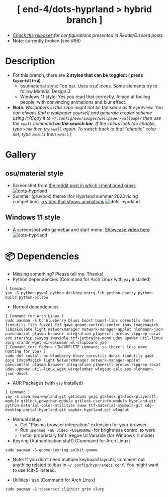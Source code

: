 <div align="center">
    <h1>[ end-4/dots-hyprland > hybrid branch ]</h1>
    <h3></h3>
</div>

- _[Check the releases](https://github.com/end-4/dots-hyprland/releases) for configurations presented in Reddit/Discord posts_
- Note: currently broken (see #99)

# Description
- For this branch, there are **2 styles that can be toggled: ( press `Super`+`Alt`+`W`)**
    - osu/material style: Top bar. Uses osu! icons. Some elements try to follow Material Design 3
    - Windows 11 style: Yes you read that correctly. Aimed at fooling people, with convincing animations and blur effect.
- *__Note__: Wallpapers in this repo might not be the same as the preview. You can always find a wallpaper yourself and generate a color scheme using it (Copy it to `~/.config/eww/images/wallpaper/wallpaper` then use the `>wall` command __on the search bar__. If the colors look too chaotic, type `>one` then try `>wall` again. To switch back to that "chaotic" color set, type `>multi` then `>wall`.)*

# Gallery
## osu/material style
- Screenshot from [the reddit post in which i mentioned grass](https://www.reddit.com/r/unixporn/comments/13lrz09/hyprland_and_eww_people_tell_me_i_should_go_touch/)
![dots-hyprland](./assets/screenshot-reddit.png)
- Summer (gruvbox) theme (for Hyprland summer 2023 ricing competition). [a video that shows animations](https://streamable.com/4oogot)
![dots-hyprland](./assets/screenshot-summer.png)

## Windows 11 style
- A screenshot with gamebar and start menu. [Showcase video here](https://streamable.com/5qx614)
![dots-hyprland](./assets/screenshot-windoes2.png)

# 📦 Dependencies
 - Missing something? Please tell me. Thanks!
 - Python dependencies (Command for Arch Linux with `yay` installed)
```
[ Command ]
yay -S python-pywal python-desktop-entry-lib python-poetry python-build python-pillow
```
 - Normal dependencies
```
[ Command for Arch Linux ]
sudo pacman -S bc blueberry bluez boost boost-libs coreutils dunst findutils fish fuzzel fzf gawk gnome-control-center ibus imagemagick libqalculate light networkmanager network-manager-applet nlohmann-json pavucontrol plasma-browser-integration playerctl procps ripgrep socat sox starship swaybg swayidle ttf-jetbrains-mono udev upower util-linux xorg-xrandr wget wireplumber wl-clipboard yad
[ Command for: Fedora (INCOMPLETE command; so there's less name hunting for you) ]
sudo dnf install bc blueberry bluez coreutils dunst findutils gawk gojq ImageMagick light NetworkManager network-manager-applet pavucontrol plasma-browser-integration playerctl procps ripgrep socat udev upower util-linux wget wireplumber wlogout qalc sox nlohmann-json-devel
```
- AUR Packages (with `yay` installed)
```
[ Command ]
yay -S cava eww-wayland-git geticons gojq gtklock gtklock-playerctl-module gtklock-powerbar-module gtklock-userinfo-module hyprland-git python-material-color-utilities swww ttf-material-symbols-git xdg-desktop-portal-hyprland-git waybar-hyprland-git wlogout
```
- Manual setup
   - Get "Plasma browser integration" extension for your browser
   - Run `usermod -aG video <USERNAME>` for brightness control to work
   - Install proprietary font: Segoe UI Variable (for Windows 11 mode)
- Keyring (Authentication stuff) (Command for Arch Linux)
```
sudo pacman -S gnome-keyring polkit-gnome 
```

- Note: If you don't need multiple keyboard layouts, comment out anything related to ibus in `~/.config/hypr/execs.conf`. You might want to use fcitx5 instead.

 - Utilities i use (Command for Arch Linux)
```
sudo pacman -S tesseract cliphist grim slurp
```
